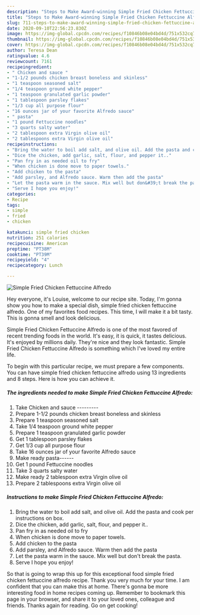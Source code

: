 ```yaml
---
description: "Steps to Make Award-winning Simple Fried Chicken Fettuccine Alfredo"
title: "Steps to Make Award-winning Simple Fried Chicken Fettuccine Alfredo"
slug: 711-steps-to-make-award-winning-simple-fried-chicken-fettuccine-alfredo
date: 2020-09-10T22:56:23.830Z
image: https://img-global.cpcdn.com/recipes/f10846b08e04bd4d/751x532cq70/simple-fried-chicken-fettuccine-alfredo-recipe-main-photo.jpg
thumbnail: https://img-global.cpcdn.com/recipes/f10846b08e04bd4d/751x532cq70/simple-fried-chicken-fettuccine-alfredo-recipe-main-photo.jpg
cover: https://img-global.cpcdn.com/recipes/f10846b08e04bd4d/751x532cq70/simple-fried-chicken-fettuccine-alfredo-recipe-main-photo.jpg
author: Teresa Dean
ratingvalue: 4.6
reviewcount: 7161
recipeingredient:
- " Chicken and sauce "
- "1-1/2 pounds chicken breast boneless and skinless"
- "1 teaspoon seasoned salt"
- "1/4 teaspoon ground white pepper"
- "1 teaspoon granulated garlic powder"
- "1 tablespoon parsley flakes"
- "1/3 cup all purpose flour"
- "16 ounces jar of your favorite Alfredo sauce"
- " pasta"
- "1 pound Fettuccine noodles"
- "3 quarts salty water"
- "2 tablespoon extra Virgin olive oil"
- "2 tablespoons extra Virgin olive oil"
recipeinstructions:
- "Bring the water to boil add salt, and olive oil. Add the pasta and cook per instructions on box."
- "Dice the chicken, add garlic, salt, flour, and pepper it.."
- "Pan fry in as needed oil to fry"
- "When chicken is done move to paper towels."
- "Add chicken to the pasta"
- "Add parsley, and Alfredo sauce. Warm then add the pasta"
- "Let the pasta warm in the sauce. Mix well but don&#39;t break the pasta."
- "Serve I hope you enjoy!"
categories:
- Recipe
tags:
- simple
- fried
- chicken

katakunci: simple fried chicken 
nutrition: 251 calories
recipecuisine: American
preptime: "PT38M"
cooktime: "PT39M"
recipeyield: "4"
recipecategory: Lunch

---
```



![Simple Fried Chicken Fettuccine Alfredo](https://img-global.cpcdn.com/recipes/f10846b08e04bd4d/751x532cq70/simple-fried-chicken-fettuccine-alfredo-recipe-main-photo.jpg)

Hey everyone, it's Louise, welcome to our recipe site. Today, I'm gonna show you how to make a special dish, simple fried chicken fettuccine alfredo. One of my favorites food recipes. This time, I will make it a bit tasty. This is gonna smell and look delicious.

Simple Fried Chicken Fettuccine Alfredo is one of the most favored of recent trending foods in the world. It's easy, it is quick, it tastes delicious. It's enjoyed by millions daily. They're nice and they look fantastic. Simple Fried Chicken Fettuccine Alfredo is something which I've loved my entire life.




To begin with this particular recipe, we must prepare a few components. You can have simple fried chicken fettuccine alfredo using 13 ingredients and 8 steps. Here is how you can achieve it.

<!--inarticleads1-->

##### The ingredients needed to make Simple Fried Chicken Fettuccine Alfredo:

1. Take  Chicken and sauce ---------
1. Prepare 1-1/2 pounds chicken breast boneless and skinless
1. Prepare 1 teaspoon seasoned salt
1. Take 1/4 teaspoon ground white pepper
1. Prepare 1 teaspoon granulated garlic powder
1. Get 1 tablespoon parsley flakes
1. Get 1/3 cup all purpose flour
1. Take 16 ounces jar of your favorite Alfredo sauce
1. Make ready  pasta------
1. Get 1 pound Fettuccine noodles
1. Take 3 quarts salty water
1. Make ready 2 tablespoon extra Virgin olive oil
1. Prepare 2 tablespoons extra Virgin olive oil




<!--inarticleads2-->

##### Instructions to make Simple Fried Chicken Fettuccine Alfredo:

1. Bring the water to boil add salt, and olive oil. Add the pasta and cook per instructions on box.
1. Dice the chicken, add garlic, salt, flour, and pepper it..
1. Pan fry in as needed oil to fry
1. When chicken is done move to paper towels.
1. Add chicken to the pasta
1. Add parsley, and Alfredo sauce. Warm then add the pasta
1. Let the pasta warm in the sauce. Mix well but don&#39;t break the pasta.
1. Serve I hope you enjoy!




So that is going to wrap this up for this exceptional food simple fried chicken fettuccine alfredo recipe. Thank you very much for your time. I am confident that you can make this at home. There's gonna be more interesting food in home recipes coming up. Remember to bookmark this page in your browser, and share it to your loved ones, colleague and friends. Thanks again for reading. Go on get cooking!
